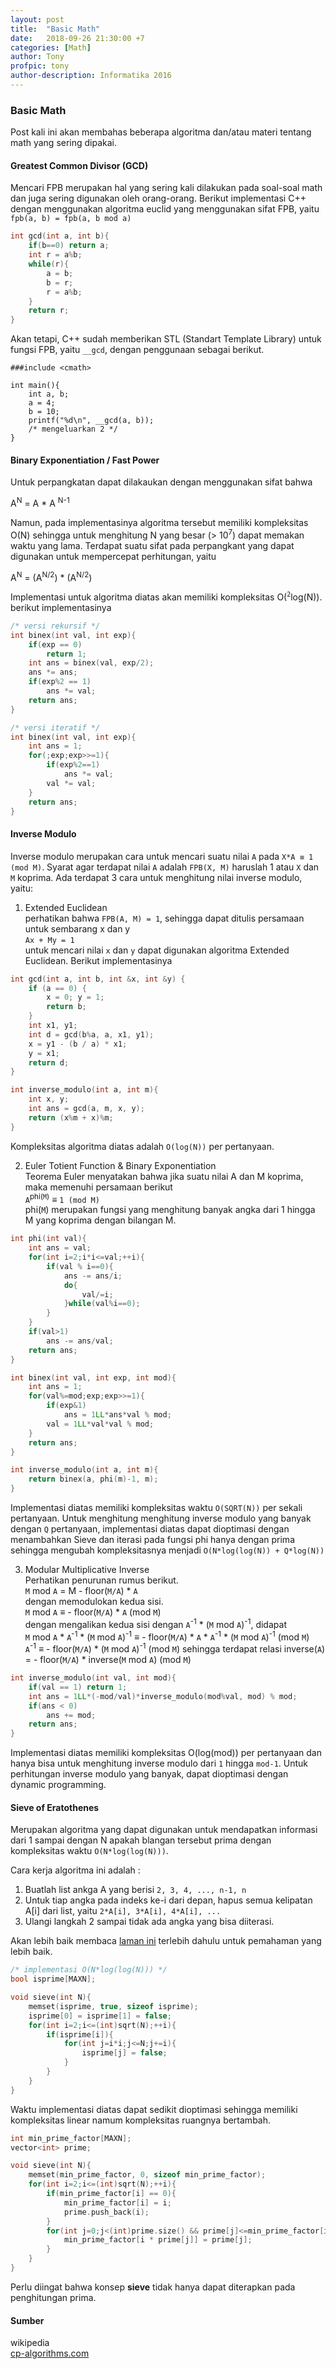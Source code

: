 ```yaml
---
layout: post
title:  "Basic Math"
date:   2018-09-26 21:30:00 +7
categories: [Math]
author: Tony
profpic: tony
author-description: Informatika 2016
---
```


### Basic Math

Post kali ini akan membahas beberapa algoritma dan/atau materi tentang math yang sering dipakai.

#### Greatest Common Divisor (GCD)
Mencari FPB merupakan hal yang sering kali dilakukan pada soal-soal math dan juga sering digunakan oleh orang-orang. Berikut implementasi C++ dengan menggunakan algoritma euclid yang menggunakan sifat FPB, yaitu
`fpb(a, b) = fpb(a, b mod a)`
```c++
int gcd(int a, int b){
	if(b==0) return a;
	int r = a%b;
	while(r){
		a = b;
		b = r;
		r = a%b;
	}
	return r;
}
```

Akan tetapi, C++ sudah memberikan STL (Standart Template Library) untuk fungsi FPB, yaitu `__gcd`, dengan penggunaan sebagai berikut.
```
###include <cmath>

int main(){
	int a, b;
	a = 4;
	b = 10;
	printf("%d\n", __gcd(a, b));
	/* mengeluarkan 2 */
}
```

#### Binary Exponentiation / Fast Power
Untuk perpangkatan dapat dilakaukan dengan menggunakan sifat bahwa

A<sup>N</sup> = A * A <sup>N-1</sup>

Namun, pada implementasinya algoritma tersebut memiliki kompleksitas O(N) sehingga untuk menghitung N yang besar (> 10<sup>7</sup>) dapat memakan waktu yang lama. Terdapat suatu sifat pada perpangkant yang dapat digunakan untuk mempercepat perhitungan, yaitu

A<sup>N</sup> = (A<sup>N/2</sup>) * (A<sup>N/2</sup>)

Implementasi untuk algoritma diatas akan memiliki kompleksitas O(<sup>`2`</sup>log(N)). berikut implementasinya

```c++
/* versi rekursif */
int binex(int val, int exp){
	if(exp == 0)
		return 1;
	int ans = binex(val, exp/2);
	ans *= ans;
	if(exp%2 == 1)
		ans *= val;
	return ans;
}

/* versi iteratif */
int binex(int val, int exp){
	int ans = 1;
	for(;exp;exp>>=1){
		if(exp%2==1)
			ans *= val;
		val *= val;
	}
	return ans;
}
```

#### Inverse Modulo
Inverse modulo merupakan cara untuk mencari suatu nilai `A`</sup> pada `X*A ≡ 1 (mod M)`. Syarat agar terdapat nilai `A` adalah `FPB(X, M)` haruslah 1 atau `X` dan `M` koprima. Ada terdapat 3 cara untuk menghitung nilai inverse modulo, yaitu:
1. Extended Euclidean<br>
perhatikan bahwa `FPB(A, M) = 1`, sehingga dapat ditulis persamaan untuk sembarang x dan y<br>
`Ax + My = 1` <br>
untuk mencari nilai `x` dan `y`  dapat digunakan algoritma Extended Euclidean. Berikut implementasinya

```c++
int gcd(int a, int b, int &x, int &y) {
    if (a == 0) {
        x = 0; y = 1;
        return b;
    }
    int x1, y1;
    int d = gcd(b%a, a, x1, y1);
    x = y1 - (b / a) * x1;
    y = x1;
    return d;
}

int inverse_modulo(int a, int m){
	int x, y;
	int ans = gcd(a, m, x, y);
	return (x%m + x)%m;
}
```

Kompleksitas algoritma diatas adalah `O(log(N))` per pertanyaan.

2. Euler Totient Function & Binary Exponentiation <br>
Teorema Euler menyatakan bahwa jika suatu nilai A dan M koprima, maka memenuhi persamaan berikut<br>
`A`<sup>phi(`M`)</sup> ≡ `1 (mod M)` <br>
phi(`M`) merupakan fungsi yang menghitung banyak angka dari 1 hingga M yang koprima dengan bilangan M.

```c++
int phi(int val){
	int ans = val;
	for(int i=2;i*i<=val;++i){
		if(val % i==0){
			ans -= ans/i;
			do{
				val/=i;
			}while(val%i==0);
		}
	}
	if(val>1)
		ans -= ans/val;
	return ans;
}

int binex(int val, int exp, int mod){
	int ans = 1;
	for(val%=mod;exp;exp>>=1){
		if(exp&1)
			ans = 1LL*ans*val % mod;
		val = 1LL*val*val % mod;
	}
	return ans;
}

int inverse_modulo(int a, int m){
	return binex(a, phi(m)-1, m);
}
```
Implementasi diatas memiliki kompleksitas waktu `O(SQRT(N))` per sekali pertanyaan. Untuk menghitung menghitung inverse modulo yang banyak dengan `Q` pertanyaan, implementasi diatas dapat dioptimasi dengan menambahkan Sieve dan iterasi pada fungsi phi hanya dengan prima sehingga mengubah kompleksitasnya menjadi `O(N*log(log(N)) + Q*log(N))`

3. Modular Multiplicative Inverse <br>
Perhatikan penurunan rumus berikut. <br>
`M` mod `A` = M - floor(`M/A`) * `A` <br>
dengan memodulokan kedua sisi. <br>
`M` mod `A` ≡ - floor(`M/A`) * `A` (mod `M`) <br>
dengan mengalikan kedua sisi dengan `A`<sup>-1</sup> * (`M` mod `A`)<sup>-1</sup>, didapat <br>
`M` mod `A` * `A`<sup>-1</sup> * (`M` mod `A`)<sup>-1</sup> ≡ - floor(`M/A`) * `A` * `A`<sup>-1</sup> * (`M` mod `A`)<sup>-1</sup> (mod `M`) <br>
`A`<sup>-1</sup> ≡ - floor(`M/A`) * (`M` mod `A`)<sup>-1</sup> (mod `M`)
sehingga terdapat relasi
inverse(`A`) = - floor(`M/A`) * inverse(`M` mod `A`) (mod `M`)

```c++
int inverse_modulo(int val, int mod){
	if(val == 1) return 1;
	int ans = 1LL*(-mod/val)*inverse_modulo(mod%val, mod) % mod;
	if(ans < 0)
		ans += mod;
	return ans;
}
```
Implementasi diatas memiliki kompleksitas O(log(mod)) per pertanyaan dan hanya bisa untuk menghitung inverse modulo dari `1` hingga `mod-1`. Untuk perhitungan inverse modulo yang banyak, dapat dioptimasi dengan dynamic programming.

#### Sieve of Eratothenes
Merupakan algoritma yang dapat digunakan untuk mendapatkan informasi dari 1 sampai dengan N apakah blangan tersebut prima dengan kompleksitas waktu `O(N*log(log(N)))`.

Cara kerja algoritma ini adalah :
1. Buatlah list ankga A yang berisi `2, 3, 4, ..., n-1, n`
2. Untuk tiap angka pada indeks ke-i dari depan, hapus semua kelipatan A[i] dari list, yaitu `2*A[i], 3*A[i], 4*A[i], ...`
3. Ulangi langkah 2 sampai tidak ada angka yang bisa diiterasi.

Akan lebih baik membaca [laman ini](https://en.wikipedia.org/wiki/Sieve_of_Eratosthenes) terlebih dahulu untuk pemahaman yang lebih baik.

``` cpp
/* implementasi O(N*log(log(N))) */
bool isprime[MAXN];

void sieve(int N){
	memset(isprime, true, sizeof isprime);
	isprime[0] = isprime[1] = false;
	for(int i=2;i<=(int)sqrt(N);++i){
		if(isprime[i]){
			for(int j=i*i;j<=N;j+=i){
				isprime[j] = false;
			}
		}
	}
}
```

Waktu implementasi diatas dapat sedikit dioptimasi sehingga memiliki kompleksitas linear namum kompleksitas ruangnya bertambah.

``` cpp
int min_prime_factor[MAXN];
vector<int> prime;

void sieve(int N){
	memset(min_prime_factor, 0, sizeof min_prime_factor);
	for(int i=2;i<=(int)sqrt(N);++i){
		if(min_prime_factor[i] == 0){
			min_prime_factor[i] = i;
			prime.push_back(i);
		}
		for(int j=0;j<(int)prime.size() && prime[j]<=min_prime_factor[i] && prime[j] <= N/i;++j){
			min_prime_factor[i * prime[j]] = prime[j];
		}
	}
}
```

Perlu diingat bahwa konsep <b>sieve</b> tidak hanya dapat diterapkan pada penghitungan prima.

#### Sumber

wikipedia<br>
[cp-algorithms.com](cp-algorithms.com)